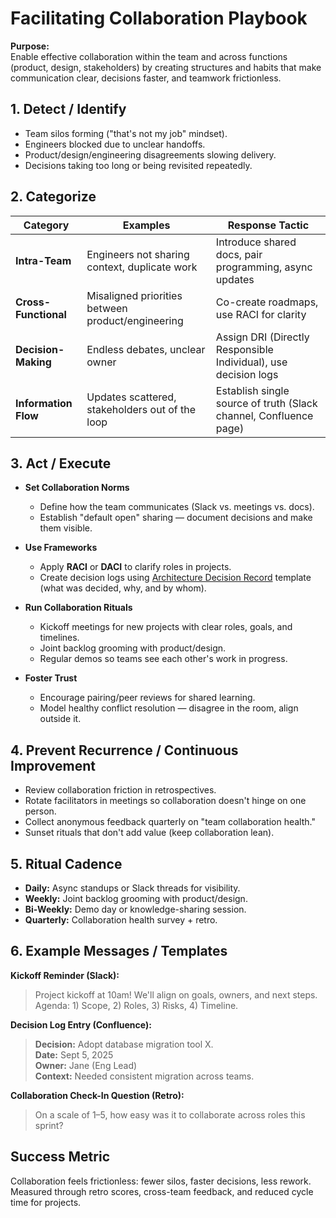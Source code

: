 # Facilitating Collaboration Playbook

**Purpose:**  
Enable effective collaboration within the team and across functions (product, design, stakeholders) by creating structures and habits that make communication clear, decisions faster, and teamwork frictionless.  


## 1. Detect / Identify
- Team silos forming ("that's not my job" mindset).  
- Engineers blocked due to unclear handoffs.  
- Product/design/engineering disagreements slowing delivery.  
- Decisions taking too long or being revisited repeatedly.  


## 2. Categorize
| Category                | Examples                                              | Response Tactic |
|-|-|--|
| **Intra-Team**          | Engineers not sharing context, duplicate work         | Introduce shared docs, pair programming, async updates |
| **Cross-Functional**    | Misaligned priorities between product/engineering     | Co-create roadmaps, use RACI for clarity |
| **Decision-Making**     | Endless debates, unclear owner                        | Assign DRI (Directly Responsible Individual), use decision logs |
| **Information Flow**    | Updates scattered, stakeholders out of the loop       | Establish single source of truth (Slack channel, Confluence page) |


## 3. Act / Execute
- **Set Collaboration Norms**  
  - Define how the team communicates (Slack vs. meetings vs. docs).  
  - Establish "default open" sharing — document decisions and make them visible.  

- **Use Frameworks**  
  - Apply **RACI** or **DACI** to clarify roles in projects.  
  - Create decision logs using [Architecture Decision Record](../communication-templates/06-architecture-decision-record.md) template (what was decided, why, and by whom).  

- **Run Collaboration Rituals**  
  - Kickoff meetings for new projects with clear roles, goals, and timelines.  
  - Joint backlog grooming with product/design.  
  - Regular demos so teams see each other's work in progress.  

- **Foster Trust**  
  - Encourage pairing/peer reviews for shared learning.  
  - Model healthy conflict resolution — disagree in the room, align outside it.  


## 4. Prevent Recurrence / Continuous Improvement
- Review collaboration friction in retrospectives.  
- Rotate facilitators in meetings so collaboration doesn't hinge on one person.  
- Collect anonymous feedback quarterly on "team collaboration health."  
- Sunset rituals that don't add value (keep collaboration lean).  


## 5. Ritual Cadence
- **Daily:** Async standups or Slack threads for visibility.  
- **Weekly:** Joint backlog grooming with product/design.  
- **Bi-Weekly:** Demo day or knowledge-sharing session.  
- **Quarterly:** Collaboration health survey + retro.  


## 6. Example Messages / Templates
**Kickoff Reminder (Slack):**  
> Project kickoff at 10am! We'll align on goals, owners, and next steps. Agenda: 1) Scope, 2) Roles, 3) Risks, 4) Timeline.  

**Decision Log Entry (Confluence):**  
> **Decision:** Adopt database migration tool X.  
> **Date:** Sept 5, 2025  
> **Owner:** Jane (Eng Lead)  
> **Context:** Needed consistent migration across teams.  

**Collaboration Check-In Question (Retro):**  
> On a scale of 1–5, how easy was it to collaborate across roles this sprint?  


## Success Metric
Collaboration feels frictionless: fewer silos, faster decisions, less rework. Measured through retro scores, cross-team feedback, and reduced cycle time for projects.